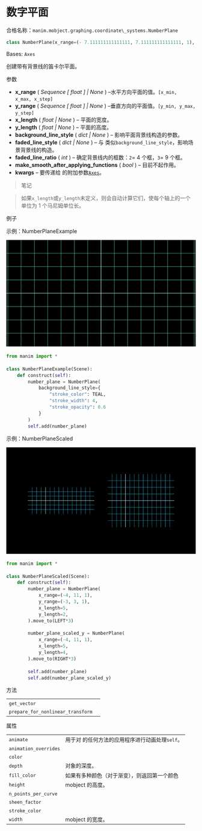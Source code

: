 # 数字平面

合格名称：`manim.mobject.graphing.coordinate\_systems.NumberPlane`


```py
class NumberPlane(x_range=(- 7.111111111111111, 7.111111111111111, 1), y_range=(- 4.0, 4.0, 1), x_length=None, y_length=None, background_line_style=None, faded_line_style=None, faded_line_ratio=1, make_smooth_after_applying_functions=True, **kwargs)
```

Bases: `Axes`

创建带有背景线的笛卡尔平面。

参数

- **x_range** ( _Sequence_ _\[_ _float_ _\]_ _|_ _None_ ) –水平方向平面的值。`[x_min, x_max, x_step]`
- **y_range** ( _Sequence_ _\[_ _float_ _\]_ _|_ _None_ ) –垂直方向的平面值。`[y_min, y_max, y_step]`
- **x_length** ( _float_ _|_ _None_ ) – 平面的宽度。
- **y_length** ( _float_ _|_ _None_ ) – 平面的高度。
- **background_line_style** ( _dict_ _|_ _None_ ) – 影响平面背景线构造的参数。
- **faded_line_style** ( _dict_ _|_ _None_ ) – 与 类似`background_line_style`，影响场景背景线的构造。
- **faded_line_ratio** ( _int_ ) – 确定背景线内的框数：`2`= 4 个框，`3`= 9 个框。
- **make_smooth_after_applying_functions** ( _bool_ ) – 目前不起作用。
- **kwargs** – 要传递给 的附加参数[`Axes`]()。


> 笔记

> 如果`x_length`或`y_length`未定义，则会自动计算它们，使每个轴上的一个单位为 1 个马尼姆单位长。


例子

示例：NumberPlaneExample

![NumberPlaneExample-1.png](../../static/NumberPlaneExample-1.png)

```py
from manim import *

class NumberPlaneExample(Scene):
    def construct(self):
        number_plane = NumberPlane(
            background_line_style={
                "stroke_color": TEAL,
                "stroke_width": 4,
                "stroke_opacity": 0.6
            }
        )
        self.add(number_plane)
```


示例：NumberPlaneScaled 

![NumberPlaneScaled-1.png](../../static/NumberPlaneScaled-1.png)

```py
from manim import *

class NumberPlaneScaled(Scene):
    def construct(self):
        number_plane = NumberPlane(
            x_range=(-4, 11, 1),
            y_range=(-3, 3, 1),
            x_length=5,
            y_length=2,
        ).move_to(LEFT*3)

        number_plane_scaled_y = NumberPlane(
            x_range=(-4, 11, 1),
            x_length=5,
            y_length=4,
        ).move_to(RIGHT*3)

        self.add(number_plane)
        self.add(number_plane_scaled_y)
```


方法

|||
|-|-|
`get_vector`|
`prepare_for_nonlinear_transform`|


属性

|||
|-|-|
`animate`|用于对 的任何方法的应用程序进行动画处理`self`。
`animation_overrides`|
`color`|
`depth`|对象的深度。
`fill_color`|如果有多种颜色（对于渐变），则返回第一个颜色
`height`|mobject 的高度。
`n_points_per_curve`|
`sheen_factor`|
`stroke_color`|
`width`|mobject 的宽度。
